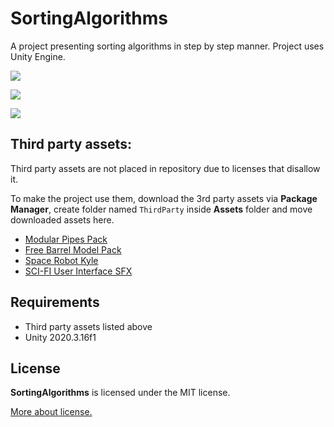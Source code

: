 # SortingAlgorithms
A project presenting sorting algorithms in step by step manner.
Project uses Unity Engine.

![](https://i.imgur.com/pXZ9VC5.png)

![](https://i.imgur.com/4WTfHHF.jpg)

![](https://i.imgur.com/WRXXu3x.jpg)

## Third party assets:
Third party assets are not placed in repository due to licenses that disallow it.

To make the project use them, download the 3rd party assets via **Package Manager**,
create folder named `ThirdParty` inside **Assets** folder and move downloaded assets here.

 * [Modular Pipes Pack](https://assetstore.unity.com/packages/3d/props/modular-pipes-pack-85778)
 * [Free Barrel Model Pack](https://assetstore.unity.com/packages/3d/props/industrial/free-barrel-model-pack-591)
 * [Space Robot Kyle](https://assetstore.unity.com/packages/3d/characters/robots/space-robot-kyle-4696)
 * [SCI-FI User Interface SFX](https://assetstore.unity.com/packages/audio/sound-fx/sci-fi-user-interface-sfx-182246)

## Requirements
 * Third party assets listed above
 * Unity 2020.3.16f1

## License
**SortingAlgorithms** is licensed under the MIT license.

[More about license.](./LICENSE)
